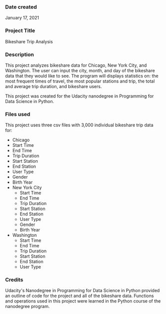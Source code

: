 ### Date created
January 17, 2021

### Project Title
Bikeshare Trip Analysis

### Description
This project analyzes bikeshare data for Chicago, New York City, and Washington. The user can input the city, month, and day of the bikeshare data that they would like to see. The program will displays statistics on: the most frequent times of travel, the most popular stations and trip, the total and average trip duration, and bikeshare users.

This project was created for the Udacity nanodegree in Programming for Data Science in Python.

### Files used
This project uses three csv files with 3,000 individual bikeshare trip data for:
 * Chicago
  * Start Time
  * End Time
  * Trip Duration
  * Start Station
  * End Station
  * User Type
  * Gender
  * Birth Year
 * New York City
   * Start Time
   * End Time
   * Trip Duration
   * Start Station
   * End Station
   * User Type
   * Gender
   * Birth Year
 * Washington
   * Start Time
   * End Time
   * Trip Duration
   * Start Station
   * End Station
   * User Type

### Credits
Udacity's Nanodegree in Programming for Data Science in Python provided an outline of code for the project and all of the bikeshare data. Functions and operations used in this project were learned in the Python course of the nanodegree program.
